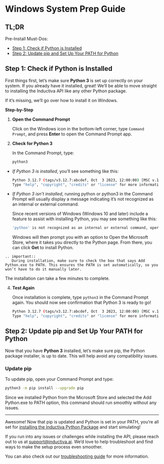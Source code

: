 # Windows System Prep Guide

## TL;DR
Pre-Install Must-Dos:
- [Step 1: Check if Python is Installed](#step-1-check-if-python-is-installed)
- [Step 2: Update pip and Set Up Your PATH for Python](#step-2-update-pip-and-set-up-your-path-for-python)


## Step 1: Check if Python is Installed

First things first, let’s make sure **Python 3** is set up correctly on your system. 
If you already have it installed, great! We’ll be able to move straight to installing 
the Inductiva API like any other Python package.

If it’s missing, we’ll go over how to install it on Windows.

**Step-by-Step**

1. **Open the Command Prompt** 
	
    Click on the Windows icon in the bottom-left corner, type `Command Prompt`, and press **Enter** to open the Command Prompt app.
     
2. **Check for Python 3**
    
    In the Command Prompt, type:
   
    ```bash
    python3
    ```

- *If Python 3 is installed*, you’ll see something like this:

    ```bash
    Python 3.12.7 (tags/v3.12.7:abcdef, Oct  3 2023, 12:00:00) [MSC v.1928 64 bit (AMD64)] on win32
    Type "help", "copyright", "credits" or "license" for more information.
    ```

- *If Python 3 isn’t installed*, running python or python3 in the Command Prompt will usually display a message indicating it’s not recognized as an internal or external command.

    Since recent versions of Windows (Windows 10 and later) include a feature to assist with installing Python, you may see something like this:

    ```bash
    'python' is not recognized as an internal or external command, operable program, or batch file.
    ```

    Windows will then prompt you with an option to Open the Microsoft Store, where it takes you directly to the Python page. From there, you can click **Get** to install Python. 

````{eval-rst}
.. important::
   During installation, make sure to check the box that says Add Python.exe to PATH. This ensures the PATH is set automatically, so you won’t have to do it manually later.
````

The installation can take a few minutes to complete.

4. **Test Again**

    Once installation is complete, type `python3` in the Command Prompt again. You should now see confirmation that Python 3 is ready to go!

     ```bash
    Python 3.12.7 (tags/v3.12.7:abcdef, Oct  3 2023, 12:00:00) [MSC v.1928 64 bit (AMD64)] on win32
    Type "help", "copyright", "credits" or "license" for more information.
    ```

## Step 2: Update pip and Set Up Your PATH for Python

Now that you have **Python 3** installed, let’s make sure pip, the Python package installer, is up to date. This will help avoid any compatibility issues.

### Update pip

To update pip, open your Command Prompt and type:

```bash
python3 -m pip install --upgrade pip
```

Since we installed Python from the Microsoft Store and selected the Add Python.exe to PATH option, this command should run smoothly without any issues.

---

Awesome! Now that pip is updated and Python is set in your PATH, you’re all set for [installing the Inductiva Python Package](https://console.inductiva.ai/) and start simulating!

If you run into any issues or challenges while installing the API, please reach out to us at support@inductiva.ai. We’d love to help troubleshoot and find ways to make the setup process even smoother.

You can also check out our [troubleshooting guide](../api_reference/troubleshooting.md) for more information.
